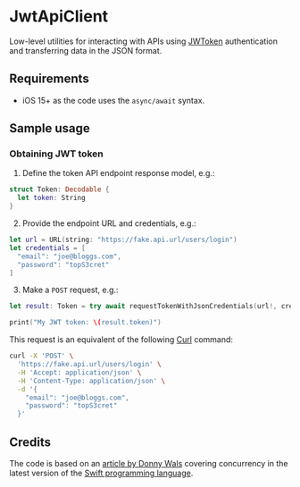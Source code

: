 # JwtApiClient

Low-level utilities for interacting with APIs using [JWToken](https://jwt.io) authentication and transferring data in the JSON format.

## Requirements

- iOS 15+ as the code uses the `async/await` syntax.

## Sample usage

### Obtaining JWT token

1. Define the token API endpoint response model, e.g.:

```swift
struct Token: Decodable {
  let token: String
}
```

2. Provide the endpoint URL and credentials, e.g.:

```swift
let url = URL(string: "https://fake.api.url/users/login")
let credentials = [
  "email": "joe@bloggs.com",
  "password": "topS3cret"
]
```

3. Make a `POST` request, e.g.:

```swift
let result: Token = try await requestTokenWithJsonCredentials(url!, credentials)

print("My JWT token: \(result.token)")
```

This request is an equivalent of the following [Curl](https://curl.se) command:

```bash
curl -X 'POST' \
  'https://fake.api.url/users/login' \
  -H 'Accept: application/json' \
  -H 'Content-Type: application/json' \
  -d '{
    "email": "joe@bloggs.com",
    "password": "topS3cret"
  }'
```

## Credits

The code is based on an [article by Donny
Wals](https://www.donnywals.com/building-a-token-refresh-flow-with-async-await-and-swift-concurrency/)
covering concurrency in the latest version of the [Swift programming
language](https://swift.org).
